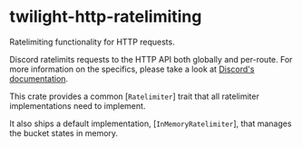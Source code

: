 # twilight-http-ratelimiting

Ratelimiting functionality for HTTP requests.

Discord ratelimits requests to the HTTP API both globally and per-route.
For more information on the specifics, please take a look at
[Discord's documentation].

This crate provides a common [`Ratelimiter`] trait that all ratelimiter
implementations need to implement.

It also ships a default implementation, [`InMemoryRatelimiter`], that manages
the bucket states in memory.

[Discord's documentation]: https://discord.com/developers/docs/topics/rate-limits

